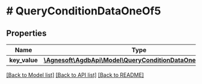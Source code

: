 # # QueryConditionDataOneOf5

## Properties

Name | Type | Description | Notes
------------ | ------------- | ------------- | -------------
**key_value** | [**\Agnesoft\\AgdbApi\Model\QueryConditionDataOneOf5KeyValue**](QueryConditionDataOneOf5KeyValue.md) |  |

[[Back to Model list]](../../README.md#models) [[Back to API list]](../../README.md#endpoints) [[Back to README]](../../README.md)

